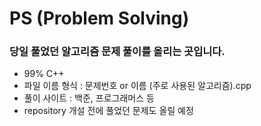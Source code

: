 # PS (Problem Solving)
### 당일 풀었던 알고리즘 문제 풀이를 올리는 곳입니다.
- 99% C++
- 파일 이름 형식 : 문제번호 or 이름 (주로 사용된 알고리즘).cpp
- 풀이 사이트 : 백준, 프로그래머스 등
- repository 개설 전에 풀었던 문제도 올릴 예정
